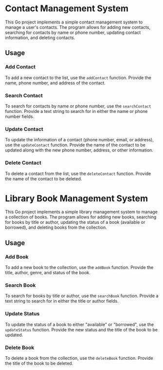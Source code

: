 # Contact Management System

This Go project implements a simple contact management system to manage a user's contacts. The program allows for adding new contacts, searching for contacts by name or phone number, updating contact information, and deleting contacts.

## Usage

### Add Contact
To add a new contact to the list, use the `addContact` function. Provide the name, phone number, and address of the contact.

### Search Contact
To search for contacts by name or phone number, use the `searchContact` function. Provide a text string to search for in either the name or phone number fields.

### Update Contact
To update the information of a contact (phone number, email, or address), use the `updateContact` function. Provide the name of the contact to be updated along with the new phone number, address, or other information.

### Delete Contact
To delete a contact from the list, use the `deleteContact` function. Provide the name of the contact to be deleted.


# Library Book Management System

This Go project implements a simple library management system to manage a collection of books. The program allows for adding new books, searching for books by title or author, updating the status of a book (available or borrowed), and deleting books from the collection.

## Usage

### Add Book
To add a new book to the collection, use the `addBook` function. Provide the title, author, genre, and status of the book.

### Search Book
To search for books by title or author, use the `searchBook` function. Provide a text string to search for in either the title or author fields.

### Update Status
To update the status of a book to either "available" or "borrowed", use the `updateStatus` function. Provide the new status and the title of the book to be updated.

### Delete Book
To delete a book from the collection, use the `deleteBook` function. Provide the title of the book to be deleted.

